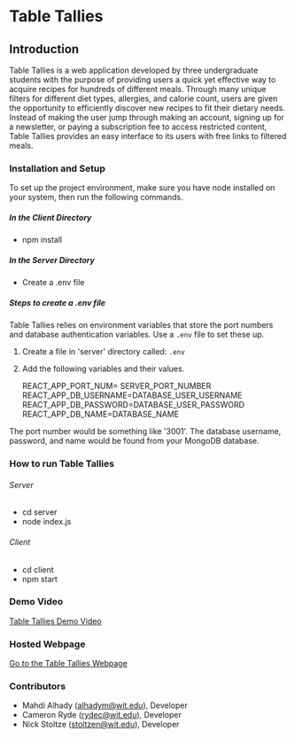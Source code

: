 # Table Tallies

## Introduction
Table Tallies is a web application developed by three undergraduate students with the purpose of providing users a quick yet effective way to acquire recipes for hundreds of different meals. Through many unique filters for different diet types, allergies, and calorie count, users are given the opportunity to efficiently discover new recipes to fit their dietary needs. Instead of making the user jump through making an account, signing up for a newsletter, or paying a subscription fee to access restricted content, Table Tallies provides an easy interface to its users with free links to filtered meals. 


### Installation and Setup
To set up the project environment, make sure you have node installed on your system, then run the following commands.


##### In the Client Directory
* npm install

##### In the Server Directory
* Create a .env file

##### Steps to create a .env file
Table Tallies relies on environment variables that store the port numbers and database authentication variables. Use a `.env` file to set these up.
1. Create a file in 'server' directory called: `.env`
2. Add the following variables and their values.  



    REACT_APP_PORT_NUM= SERVER_PORT_NUMBER
    REACT_APP_DB_USERNAME=DATABASE_USER_USERNAME
    REACT_APP_DB_PASSWORD=DATABASE_USER_PASSWORD
    REACT_APP_DB_NAME=DATABASE_NAME

The port number would be something like '3001'. The database username, password, and name would be found from your MongoDB database.

### How to run Table Tallies
###### Server
* cd server
* node index.js

###### Client
* cd client
* npm start


### Demo Video

[Table Tallies Demo Video](https://www.youtube.com/watch?v=pVJI_us4O4s) 

### Hosted Webpage
[Go to the Table Tallies Webpage](https://tabletallies.herokuapp.com/) 

### Contributors
* Mahdi Alhady (alhadym@wit.edu), Developer
* Cameron Ryde (rydec@wit.edu), Developer
* Nick Stoltze (stoltzen@wit.edu), Developer
